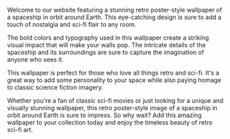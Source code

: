 <!--
Write me content for website with wallpaper "A retro poster-style image of a spaceship in orbit around Earth, with bold colors and typography."
-->

<!--font:Poppins-->

Welcome to our website featuring a stunning retro poster-style wallpaper of a spaceship in orbit around Earth. This eye-catching design is sure to add a touch of nostalgia and sci-fi flair to any room.

The bold colors and typography used in this wallpaper create a striking visual impact that will make your walls pop. The intricate details of the spaceship and its surroundings are sure to capture the imagination of anyone who sees it.

This wallpaper is perfect for those who love all things retro and sci-fi. It's a great way to add some personality to your space while also paying homage to classic science fiction imagery.

Whether you're a fan of classic sci-fi movies or just looking for a unique and visually stunning wallpaper, this retro poster-style image of a spaceship in orbit around Earth is sure to impress. So why wait? Add this amazing wallpaper to your collection today and enjoy the timeless beauty of retro sci-fi art.
